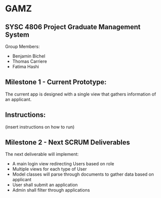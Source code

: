 # GAMZ

SYSC 4806 Project
Graduate Management System
---------------------


Group Members:

- Benjamin Bichel
- Thomas Carriere
- Fatima Hashi


Milestone 1 - Current Prototype:
------------------------------

The current app is designed with a single view that gathers information of an applicant. 

Instructions:
------------------------------

(insert instructions on how to run)


Milestone 2 - Next SCRUM Deliverables
-----------------------------
The next deliverable will implement:
  - A main login view redirecting Users based on role 
  - Multiple views for each type of User
  - Model classes will parse through documents to gather data based on applicant
  - User shall submit an application
  - Admin shall filter through applications






